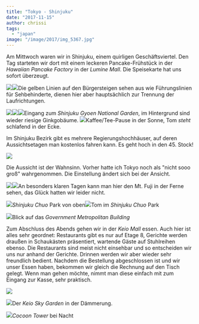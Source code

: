 ```yaml
---
title: "Tokyo - Shinjuku"
date: "2017-11-15"
author: chrissi
tags: 
  - "japan"
image: "/image/2017/img_5367.jpg"
---
```


Am Mittwoch waren wir in Shinjuku, einem quirligen Geschäftsviertel. Den Tag starteten wir dort mit einem leckeren Pancake-Frühstück in der _Hawaiian Pancake Factory_ in der _Lumine Mall_. Die Speisekarte hat uns sofort überzeugt.

![](images/img_5327-1.jpg)![](images/img_2473.jpg)Die gelben Linien auf den Bürgersteigen sehen aus wie Führungslinien für Sehbehinderte, dienen hier aber hauptsächlich zur Trennung der Laufrichtungen.

![](images/img_5328-1.jpg)![](images/img_5340.jpg)![](images/img_5345-1.jpg)Eingang zum _Shinjuku Gyoen National Garden_, im Hintergrund sind wieder riesige Ginkgobäume. ![](images/img_5349-1.jpg)Kaffee/Tee-Pause in der Sonne, Tom _steht_ schlafend in der Ecke.

Im Shinjuku Bezirk gibt es mehrere Regierungshochhäuser, auf deren Aussichtsetagen man kostenlos fahren kann. Es geht hoch in den 45. Stock!

![](images/img_5363.jpg)

Die Aussicht ist der Wahnsinn. Vorher hatte ich Tokyo noch als "nicht sooo groß" wahrgenommen. Die Einstellung ändert sich bei der Ansicht.

![](images/img_5370.jpg)![](images/img_5382.jpg)An besonders klaren Tagen kann man hier den Mt. Fuji in der Ferne sehen, das Glück hatten wir leider nicht.

![](images/img_5385.jpg)_Shinjuku Chuo_ Park von oben![](images/img_5410.jpg)Tom im _Shinjuku Chuo_ Park

![](images/img_5429-1.jpg)Blick auf das _Government Metropolitan Building_

Zum Abschluss des Abends gehen wir in der _Keio Mall_ essen. Auch hier ist alles sehr geordnet: Restaurants gibt es nur auf Etage 8, Gerichte werden draußen in Schaukästen präsentiert, wartende Gäste auf Stuhlreihen ebenso. Die Restaurants sind meist nicht einsehbar und so entscheiden wir uns nur anhand der Gerichte. Drinnen werden wir aber wieder sehr freundlich bedient. Nachdem die Bestellung abgeschlossen ist und wir unser Essen haben, bekommen wir gleich die Rechnung auf den Tisch gelegt. Wenn man gehen möchte, nimmt man diese einfach mit zum Eingang zur Kasse, sehr praktisch.

![](images/img_5436.jpg)

![](images/img_5445.jpg)Der _Keio Sky Garden_ in der Dämmerung.

_![](images/img_5439.jpg)Cocoon Tower_ bei Nacht
